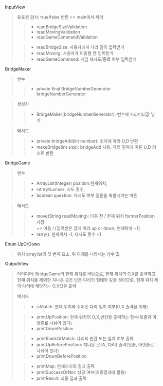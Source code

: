 InputView
>유효성 검사: true/false 반환 => main에서 처리  
>> - readBridgeSizeValidation  
>> - readMovingValidation  
>> - readGameCommandValidation  
> 
>> - readBridgeSize: 사용자에게 다리 길이 입력받기  
>> - readMoving: 사용자가 이동할 칸 입력받기  
>> - readGameCommand: 게임 재시도/종료 여부 입력받기  

BridgeMaker  
>변수  
>> - private final BridgeNumberGenerator 
>> bridgeNumberGenerator

>생성자  
>> - BridgeMaker(bridgeNumberGenerator):
>> 변수에 파라미터값 넣기  

>메서드
>> - private bridgeAdd(int number): 숫자에 따라 U,D 반환
>> - makeBridge(int size): bridgeAdd 사용,
>> 다리 길이에 따른 U,D 리스트 반환

BridgeGame  
>변수   
>> - ArrayList(Integer) position:현재위치,
>> - int tryNumber: 시도 횟수,  
>> - boolean question: 재시도 여부 질문을 촉발시키는 버튼  

> 메서드  
>> - move(String readMoving): 이동 전 / 현재 위치 formerPosition 저장  
>> => 이동 / [입력받은 값에 따라 up or down, 현재위치 +1]
>> - retry(): 현재위치 -1, 재시도 횟수 +1

Enum UpOrDown
>위치 arraylist의 첫 번째 요소, 위 아래를 나타내는 상수 값

OutputView
>아이디어: BridgeGame의 현재 위치를 바탕으로,
> 현재 위치의 O,X를 출력하고, 현재 위치를 제외한 지나온 곳은 만든 다리의
> 형태와 같을 것이므로, 현재 위치 제외 다리에 해당하는 O,X값을 출력 
> 
>메서드
>> - isMatch: 현재 위치와 주어진 다리 일치 여부(O,X 출력을 위해)
>
>> - printUpPosition: 현재 위치의 O,X,빈칸을 출력하는 함수(윗줄과 아랫줄로 나뉘어 있다)
>> - printDownPosition
>
>> - printBlankOrMatch: 다리의 빈칸 또는 일치 여부 출력
>> - printUpBeforePosition: 지나온 곳(즉, 다리) 출력(윗줄, 아랫줄로 나뉘어 있다)
>> - printDownBeforePosition
>
>> - printMap: 현재까지의 결과 출력
>> - printSuccessOrNot: 성공 여부(최종결과에 활용)
>> - printResult: 최종 결과 출력